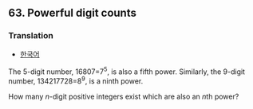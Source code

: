 ## 63. Powerful digit counts

### Translation
* [한국어](./translation-ko.md)

The 5-digit number, 16807=7<sup>5</sup>, is also a fifth power. Similarly, the 9-digit number, 134217728=8<sup>9</sup>, is a ninth power.

How many <var>n</var>-digit positive integers exist which are also an <var>n</var>th power?
